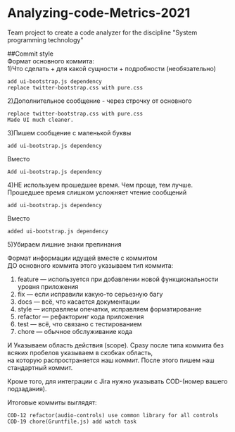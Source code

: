 # Analyzing-code-Metrics-2021

Team project to create a code analyzer for the discipline "System programming technology"  

##Commit style  
Формат основного коммита:  
1)Что сделать + для какой сущности + подробности (необязательно)
  
    add ui-bootstrap.js dependency
	replace twitter-bootstrap.css with pure.css
	
2)Дополнительное сообщение - через строчку от основного  

	replace twitter-bootstrap.css with pure.css
	Made UI much cleaner.
	
3)Пишем сообщение с маленькой буквы

	add ui-bootstrap.js dependency
Вместо

	Add ui-bootstrap.js dependency
	
4)НЕ используем прошедшее время.
Чем проще, тем лучше.   Прошедшее время слишком усложняет чтение сообщений  

	add ui-bootstrap.js dependency
Вместо

	added ui-bootstrap.js dependency
	
5)Убираем лишние знаки препинания  

Формат информации идущей вместе с коммитом  
ДО основного коммита этого указываем тип коммита:  
   1. feature — используется при добавлении новой   функциональности уровня приложения  
   2. fix — если исправили какую-то серьезную багу  
   3. docs — всё, что касается документации  
   4. style — исправляем опечатки, исправляем форматирование  
   5. refactor — рефакторинг кода приложения  
   6. test — всё, что связано с тестированием  
   7. chore — обычное обслуживание кода  

И Указываем область действия (scope). Сразу после типа коммита без всяких
пробелов указываем в скобках область,   
на которую распространяется наш коммит.
После этого пишем наш стандартный коммит.

Кроме того, для интеграции с Jira нужно указывать
 COD-(номер вашего подзадания).
	
Итоговые коммиты выглядят:  

	COD-12 refactor(audio-controls) use common library for all controls
	COD-19 chore(Gruntfile.js) add watch task